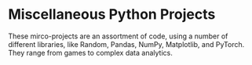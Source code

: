 # Miscellaneous Python Projects
These mirco-projects are an assortment of code, using a number of different libraries, like Random, Pandas, NumPy, Matplotlib, and PyTorch. They range from games to complex data analytics. 
